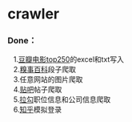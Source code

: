 # crawler
### Done：<br>
    1.[豆瓣电影top250](https://movie.douban.com/top250)的excel和txt写入<br>
    2.[糗事百科](http://www.qiushibaike.com/)段子爬取<br>
    3.任意网站的图片爬取<br>
    4.[贴吧](https://tieba.baidu.com/)帖子爬取<br>
    5.[拉勾](https://www.lagou.com/)职位信息和公司信息爬取<br>
    6.[知乎](https://www.zhihu.com)模拟登录<br>
